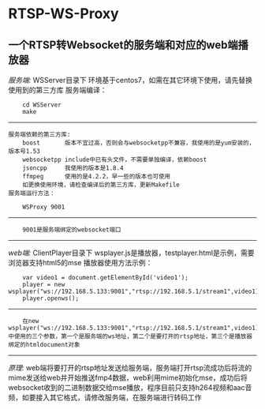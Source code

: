 # RTSP-WS-Proxy

一个RTSP转Websocket的服务端和对应的web端播放器
---
*服务端:*
	WSServer目录下
	环境基于centos7，如需在其它环境下使用，请先替换使用到的第三方库
	服务端编译：
		
		cd WSServer
		make
---		
	服务端依赖的第三方库:
		boost		版本不宜过高，否则会与websocketpp不兼容，我使用的是yum安装的，版本号1.53
		websocketpp	include中已有头文件，不需要单独编译，依赖boost
		jsoncpp		我使用的版本是1.8.4
		ffmpeg		使用的是4.2.2，早一些的版本也可使用
		如更换使用环境，请检查编译后的第三方库，更新Makefile
	服务端运行方法：
	
		WSProxy 9001
---		
		9001是服务端绑定的websocket端口
---
*web端:*
	ClientPlayer目录下
	wsplayer.js是播放器，testplayer.html是示例，需要浏览器支持html5的mse
	播放器使用方法示例：
	
		var video1 = document.getElementById('video1');
        player = new wsplayer("ws://192.168.5.133:9001","rtsp://192.168.5.1/stream1",video1);    
        player.openws();

---		
		在new wsplayer("ws://192.168.5.133:9001","rtsp://192.168.5.1/stream1",video1);中使用的三个参数，第一个是服务端的ws地址，第二个是要打开的rtsp地址，第三个是播放器绑定的htmldocument对象
---
*原理:*
	web端将要打开的rtsp地址发送给服务端，服务端打开rtsp流成功后将流的mime发送给web并开始推送fmp4数据，web利用mime初始化mse，成功后将websocket收到的二进制数据交给mse播放，程序目前只支持h264视频和aac音频，如要接入其它格式，请修改服务端，在服务端进行转码工作